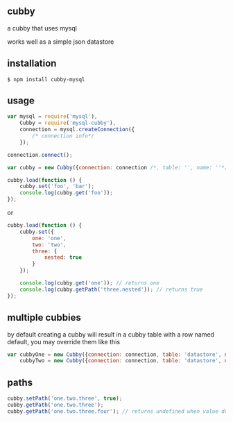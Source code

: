 ## cubby

a cubby that uses mysql

works well as a simple json datastore

## installation

    $ npm install cubby-mysql

## usage

```javascript
var mysql = require('mysql'),
	Cubby = require('mysql-cubby'),
	connection = mysql.createConnection({
		/* connection info*/
	});

connection.connect();

var cubby = new Cubby({connection: connection /*, table: '', name: ''*/});

cubby.load(function () {
	cubby.set('foo', 'bar');
	console.log(cubby.get('foo'));
});
```

or

```javascript
cubby.load(function () {
	cubby.set({
		one: 'one',
		two: 'two',
		three: {
			nested: true
		}
	});

	console.log(cubby.get('one')); // returns one
	console.log(cubby.getPath('three.nested')); // returns true
});
```

## multiple cubbies

by default creating a cubby will result in a cubby table with a row named default, you may override them like this

```javascript
var cubbyOne = new Cubby({connection: connection, table: 'datastore', name: 'one'}),
	cubbyTwo = new Cubby({connection: connection, table: 'datastore', name: 'two'});
```

## paths

```javascript
cubby.setPath('one.two.three', true);
cubby.getPath('one.two.three');
cubby.getPath('one.two.three.four'); // returns undefined when value doesn't exist
```